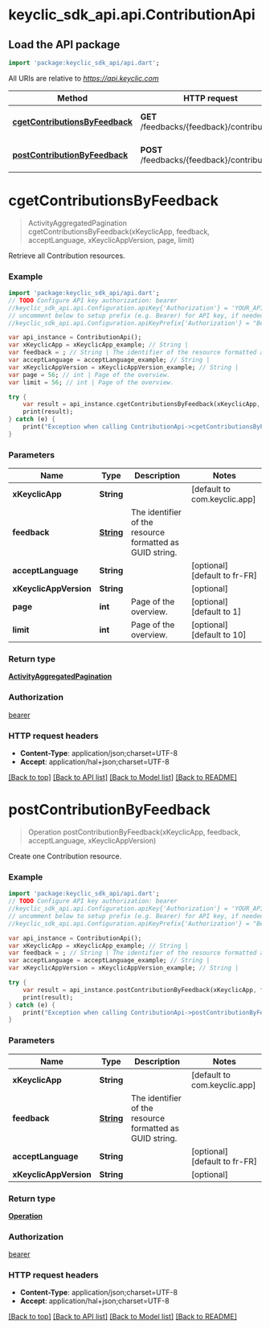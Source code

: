 # keyclic_sdk_api.api.ContributionApi

## Load the API package
```dart
import 'package:keyclic_sdk_api/api.dart';
```

All URIs are relative to *https://api.keyclic.com*

Method | HTTP request | Description
------------- | ------------- | -------------
[**cgetContributionsByFeedback**](ContributionApi.md#cgetContributionsByFeedback) | **GET** /feedbacks/{feedback}/contributions | Retrieve all Contribution resources.
[**postContributionByFeedback**](ContributionApi.md#postContributionByFeedback) | **POST** /feedbacks/{feedback}/contributions | Create one Contribution resource.


# **cgetContributionsByFeedback**
> ActivityAggregatedPagination cgetContributionsByFeedback(xKeyclicApp, feedback, acceptLanguage, xKeyclicAppVersion, page, limit)

Retrieve all Contribution resources.

### Example 
```dart
import 'package:keyclic_sdk_api/api.dart';
// TODO Configure API key authorization: bearer
//keyclic_sdk_api.api.Configuration.apiKey{'Authorization'} = 'YOUR_API_KEY';
// uncomment below to setup prefix (e.g. Bearer) for API key, if needed
//keyclic_sdk_api.api.Configuration.apiKeyPrefix{'Authorization'} = "Bearer";

var api_instance = ContributionApi();
var xKeyclicApp = xKeyclicApp_example; // String | 
var feedback = ; // String | The identifier of the resource formatted as GUID string.
var acceptLanguage = acceptLanguage_example; // String | 
var xKeyclicAppVersion = xKeyclicAppVersion_example; // String | 
var page = 56; // int | Page of the overview.
var limit = 56; // int | Page of the overview.

try { 
    var result = api_instance.cgetContributionsByFeedback(xKeyclicApp, feedback, acceptLanguage, xKeyclicAppVersion, page, limit);
    print(result);
} catch (e) {
    print("Exception when calling ContributionApi->cgetContributionsByFeedback: $e\n");
}
```

### Parameters

Name | Type | Description  | Notes
------------- | ------------- | ------------- | -------------
 **xKeyclicApp** | **String**|  | [default to com.keyclic.app]
 **feedback** | [**String**](.md)| The identifier of the resource formatted as GUID string. | 
 **acceptLanguage** | **String**|  | [optional] [default to fr-FR]
 **xKeyclicAppVersion** | **String**|  | [optional] 
 **page** | **int**| Page of the overview. | [optional] [default to 1]
 **limit** | **int**| Page of the overview. | [optional] [default to 10]

### Return type

[**ActivityAggregatedPagination**](ActivityAggregatedPagination.md)

### Authorization

[bearer](../README.md#bearer)

### HTTP request headers

 - **Content-Type**: application/json;charset=UTF-8
 - **Accept**: application/hal+json;charset=UTF-8

[[Back to top]](#) [[Back to API list]](../README.md#documentation-for-api-endpoints) [[Back to Model list]](../README.md#documentation-for-models) [[Back to README]](../README.md)

# **postContributionByFeedback**
> Operation postContributionByFeedback(xKeyclicApp, feedback, acceptLanguage, xKeyclicAppVersion)

Create one Contribution resource.

### Example 
```dart
import 'package:keyclic_sdk_api/api.dart';
// TODO Configure API key authorization: bearer
//keyclic_sdk_api.api.Configuration.apiKey{'Authorization'} = 'YOUR_API_KEY';
// uncomment below to setup prefix (e.g. Bearer) for API key, if needed
//keyclic_sdk_api.api.Configuration.apiKeyPrefix{'Authorization'} = "Bearer";

var api_instance = ContributionApi();
var xKeyclicApp = xKeyclicApp_example; // String | 
var feedback = ; // String | The identifier of the resource formatted as GUID string.
var acceptLanguage = acceptLanguage_example; // String | 
var xKeyclicAppVersion = xKeyclicAppVersion_example; // String | 

try { 
    var result = api_instance.postContributionByFeedback(xKeyclicApp, feedback, acceptLanguage, xKeyclicAppVersion);
    print(result);
} catch (e) {
    print("Exception when calling ContributionApi->postContributionByFeedback: $e\n");
}
```

### Parameters

Name | Type | Description  | Notes
------------- | ------------- | ------------- | -------------
 **xKeyclicApp** | **String**|  | [default to com.keyclic.app]
 **feedback** | [**String**](.md)| The identifier of the resource formatted as GUID string. | 
 **acceptLanguage** | **String**|  | [optional] [default to fr-FR]
 **xKeyclicAppVersion** | **String**|  | [optional] 

### Return type

[**Operation**](Operation.md)

### Authorization

[bearer](../README.md#bearer)

### HTTP request headers

 - **Content-Type**: application/json;charset=UTF-8
 - **Accept**: application/hal+json;charset=UTF-8

[[Back to top]](#) [[Back to API list]](../README.md#documentation-for-api-endpoints) [[Back to Model list]](../README.md#documentation-for-models) [[Back to README]](../README.md)

